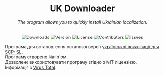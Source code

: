 <h1 align="center">UK Downloader</h1>
<h6 align="center">The program allows you to quickly install Ukrainian localization.</h6>
<div align="center">

![Downloads](https://img.shields.io/github/downloads/Ukrainian-SCPSL/UKDownloader/total?label=Downloads&style=flat-square)
![Version](https://img.shields.io/github/v/release/Ukrainian-SCPSL/UKDownloader?label=Version&style=flat-square)
![License](https://img.shields.io/github/license/Ukrainian-SCPSL/UKDownloader?label=License&style=flat-square)
![Contributors](https://img.shields.io/github/contributors/Ukrainian-SCPSL/UKDownloader?label=Contributors&style=flat-square)
![Issues](https://img.shields.io/github/issues/Ukrainian-SCPSL/UKDownloader?label=Issues&style=flat-square)

</div>

Програма для встановлення останньої версії [української локалізації для SCP: SL](https://github.com/Ukrainian-SCPSL/Ukrainian-language).                                                          
Програму створено Narin'ом.                                                          
Дозволено використовувати програму згідно з MIT ліцензією.                                                          
Інформація з [Virus Total](https://www.virustotal.com/gui/file/666ff7de3e8b04a21be74a6cbbc2886eb31686d6cd4a30eecdbeeb7b8e2865f0?nocache=1).
